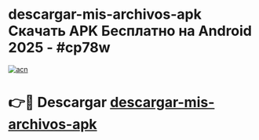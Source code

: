 # descargar-mis-archivos-apk Скачать APK Бесплатно на Android 2025 - #cp78w

[![acn](https://github.com/user-attachments/assets/0f9c940e-d8b0-45ae-aac7-cd30a18b3e1c)](https://apps.freeplayer.one?title=descargar-mis-archivos-apk&ref=9RF)

# 👉🔴 Descargar [descargar-mis-archivos-apk](https://apps.freeplayer.one?title=descargar-mis-archivos-apk&ref=9RF)